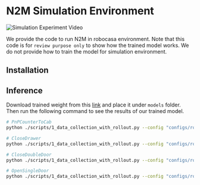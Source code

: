 # N2M Simulation Environment

![Simulation Experiment Video](docs/Feature4_robocasa_x3_3k.gif)

We provide the code to run N2M in robocasa environment. Note that this code is for `review purpose only` to show how the trained model works. We do not provide how to train the model for simulation environment.

## Installation

## Inference
Download trained weight from this <a href="">link</a> and place it under `models` folder. Then run the following command to see the results of our trained model.

```bash
# PnPCounterToCab
python ./scripts/1_data_collection_with_rollout.py --config "configs/robocasa/PnPCounterToCab.json" --sir_config "configs/n2m/PnPCounterToCab.json" --eval_only --SIR_sample_num 300 --robot_centric

# CloseDrawer
python ./scripts/1_data_collection_with_rollout.py --config "configs/robocasa/CloseDrawer.json" --sir_config "configs/n2m/CloseDrawer.json" --eval_only --SIR_sample_num 300 --robot_centric

# CloseDoubleDoor
python ./scripts/1_data_collection_with_rollout.py --config "configs/robocasa/CloseDrawer.json" --sir_config "configs/n2m/PnPCounCloseDrawerterToCab.json" --eval_only --SIR_sample_num 300 --robot_centric

# OpenSingleDoor
python ./scripts/1_data_collection_with_rollout.py --config "configs/robocasa/CloseDrawer.json" --sir_config "configs/n2m/CloseDrawer.json" --eval_only --SIR_sample_num 300 --robot_centric
```